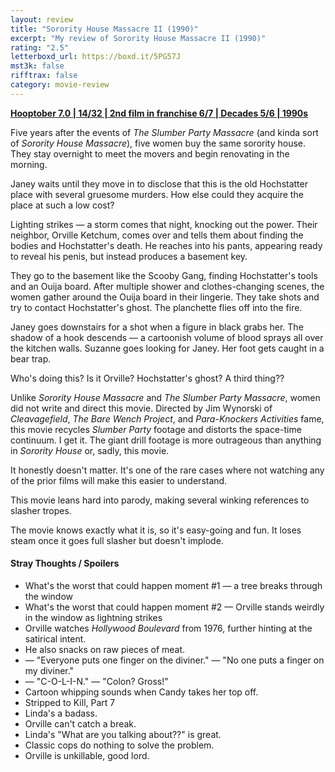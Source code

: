 ```yaml
---
layout: review
title: "Sorority House Massacre II (1990)"
excerpt: "My review of Sorority House Massacre II (1990)"
rating: "2.5"
letterboxd_url: https://boxd.it/5PG57J
mst3k: false
rifftrax: false
category: movie-review
---
```


<b><a href="https://boxd.it/pOK5i/detail" rel="nofollow">Hooptober 7.0 | 14/32 | 2nd film in franchise 6/7 | Decades 5/6 | 1990s</a></b>

Five years after the events of <i>The Slumber Party Massacre</i> (and kinda sort of <i>Sorority House Massacre</i>), five women buy the same sorority house. They stay overnight to meet the movers and begin renovating in the morning.

Janey waits until they move in to disclose that this is the old Hochstatter place with several gruesome murders. How else could they acquire the place at such a low cost?

Lighting strikes — a storm comes that night, knocking out the power. Their neighbor, Orville Ketchum, comes over and tells them about finding the bodies and Hochstatter's death. He reaches into his pants, appearing ready to reveal his penis, but instead produces a basement key.

They go to the basement like the Scooby Gang, finding Hochstatter's tools and an Ouija board. After multiple shower and clothes-changing scenes, the women gather around the Ouija board in their lingerie. They take shots and try to contact Hochstatter's ghost. The planchette flies off into the fire.

Janey goes downstairs for a shot when a figure in black grabs her. The shadow of a hook descends — a cartoonish volume of blood sprays all over the kitchen walls. Suzanne goes looking for Janey. Her foot gets caught in a bear trap.

Who's doing this? Is it Orville? Hochstatter's ghost? A third thing??

Unlike <i>Sorority House Massacre</i> and <i>The Slumber Party Massacre</i>, women did not write and direct this movie. Directed by Jim Wynorski of <i>Cleavagefield</i>, <i>The Bare Wench Project</i>, and <i>Para-Knockers Activities</i> fame, this movie recycles <i>Slumber Party</i> footage and distorts the space-time continuum. I get it. The giant drill footage is more outrageous than anything in <i>Sorority House</i> or, sadly, this movie.

It honestly doesn't matter. It's one of the rare cases where not watching any of the prior films will make this easier to understand.

This movie leans hard into parody, making several winking references to slasher tropes.

The movie knows exactly what it is, so it's easy-going and fun. It loses steam once it goes full slasher but doesn't implode.

#### Stray Thoughts / Spoilers

- What's the worst that could happen moment #1 — a tree breaks through the window
- What's the worst that could happen moment #2 — Orville stands weirdly in the window as lightning strikes
- Orville watches <i>Hollywood Boulevard</i> from 1976, further hinting at the satirical intent.
- He also snacks on raw pieces of meat.
- — "Everyone puts one finger on the diviner." — "No one puts a finger on my diviner."
- — "C-O-L-I-N." — "Colon? Gross!"
- Cartoon whipping sounds when Candy takes her top off.
- Stripped to Kill, Part 7
- Linda's a badass.
- Orville can't catch a break.
- Linda's "What are you talking about??" is great.
- Classic cops do nothing to solve the problem.
- Orville is unkillable, good lord.
